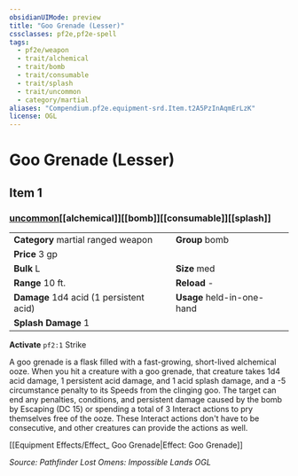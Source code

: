 ```yaml
---
obsidianUIMode: preview
title: "Goo Grenade (Lesser)"
cssclasses: pf2e,pf2e-spell
tags:
  - pf2e/weapon
  - trait/alchemical
  - trait/bomb
  - trait/consumable
  - trait/splash
  - trait/uncommon
  - category/martial
aliases: "Compendium.pf2e.equipment-srd.Item.t2A5PzInAqmErLzK"
license: OGL
---
```

# Goo Grenade (Lesser)
## Item 1
### [uncommon](uncommon "Uncommon Rarity Trait")[[alchemical]][[bomb]][[consumable]][[splash]]

|  |  |
| -- | -- |
| **Category** martial ranged weapon | **Group** bomb |
| **Price** 3 gp |  |
| **Bulk** L | **Size** med |
|**Range** 10 ft.| **Reload** -|
| **Damage** 1d4 acid (1 persistent acid) | **Usage** held-in-one-hand |
| **Splash Damage** 1 | |


**Activate** `pf2:1` Strike

A goo grenade is a flask filled with a fast-growing, short-lived alchemical ooze. When you hit a creature with a goo grenade, that creature takes 1d4 acid damage, 1 persistent acid damage, and 1 acid splash damage, and a -5 circumstance penalty to its Speeds from the clinging goo. The target can end any penalties, conditions, and persistent damage caused by the bomb by Escaping (DC 15) or spending a total of 3 Interact actions to pry themselves free of the ooze. These Interact actions don't have to be consecutive, and other creatures can provide the actions as well.

[[Equipment Effects/Effect_ Goo Grenade|Effect: Goo Grenade]]

*Source: Pathfinder Lost Omens: Impossible Lands*
*OGL*